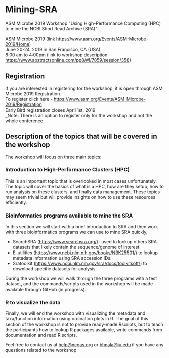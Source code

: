 # Mining-SRA
ASM Microbe 2019 Workshop "Using High-Performance Computing (HPC) to mine the NCBI Short Read Archive (SRA)" 

ASM Microbe 2019 (link https://www.asm.org/Events/ASM-Microbe-2019/Home) <br />
June 20-24, 2019 in San Francisco, CA (USA), <br />
8:00 am to 4:00pm (link to workshop description https://www.abstractsonline.com/pp8/#!/7859/session/358) <br />

## Registration 
If you are interested in registering for the workshop, it is open through ASM Microbe 2019 Registration. <br />
To register click here - https://www.asm.org/Events/ASM-Microbe-2019/Registration <br />
Early Bird registration closes April 1st, 2019		<br  />
_Note: There is an option to register only for the workshop and not the whole conference

## Description of the topics that will be covered in the workshop 
The workshop will focus on three main topics: 
### Introduction to High-Performance Clusters (HPC) 
This is an important topic that is overlooked in most cases unfortunately. The topic will cover the basics of what is a HPC, how are they setup, how to run analysis on these clusters, and finally data management. These topics may seem trivial but will provide insights on how to use these resources efficiently. 

### Bioinformatics programs available to mine the SRA 
In this section we will start with a brief introduction to SRA and then  work with three bioinformatics programs we can use to mine SRA quickly,
  * SearchSRA (https://www.searchsra.org/)- used to lookup others SRA datasets that likely contain the sequence/genome of interest. 
  * E-utilities (https://www.ncbi.nlm.nih.gov/books/NBK25501/) to lookup metadata information using SRA accession IDs. 
  * Sratoolkit (https://www.ncbi.nlm.nih.gov/sra/docs/toolkitsoft/) to download specific datasets for analysis. 

During the workshop we will walk through the three programs with a test dataset, and the commands/scripts used in the workshop will be made available through GitHub (in progress). 

### R to visualize the data 
Finally, we will end the workshop with visualizing the metadata and taxa/function information using ordination plots in R. The goal of this section of the workshop is not to provide ready-made Rscripts, but to teach the participants how to lookup R packages available, write commands from documentation and read R scripts.  

Feel free to contact us at help@ncgas.org or bhnala@iu.edu if you have any questions related to the workshop  

